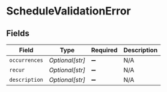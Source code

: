 # ScheduleValidationError


## Fields

| Field              | Type               | Required           | Description        |
| ------------------ | ------------------ | ------------------ | ------------------ |
| `occurrences`      | *Optional[str]*    | :heavy_minus_sign: | N/A                |
| `recur`            | *Optional[str]*    | :heavy_minus_sign: | N/A                |
| `description`      | *Optional[str]*    | :heavy_minus_sign: | N/A                |